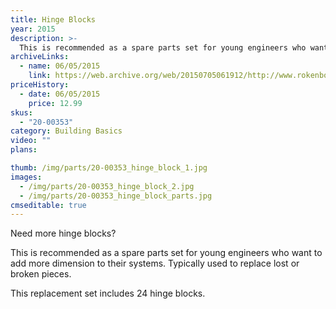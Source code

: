 ```yaml
---
title: Hinge Blocks
year: 2015
description: >-
  This is recommended as a spare parts set for young engineers who want to add more dimension to their systems. Typically used to replace lost or broken pieces.
archiveLinks:
  - name: 06/05/2015
    link: https://web.archive.org/web/20150705061912/http://www.rokenbok.com/shop/spare-parts/hinge-blocks
priceHistory:
  - date: 06/05/2015
    price: 12.99
skus:
  - "20-00353"
category: Building Basics
video: ""
plans:

thumb: /img/parts/20-00353_hinge_block_1.jpg
images:
  - /img/parts/20-00353_hinge_block_2.jpg
  - /img/parts/20-00353_hinge_block_parts.jpg
cmseditable: true
---
```

Need more hinge blocks?

This is recommended as a spare parts set for young engineers who want to add more dimension to their systems. Typically used to replace lost or broken pieces.

This replacement set includes 24 hinge blocks.
